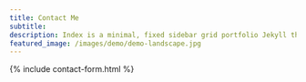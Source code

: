 ```yaml
---
title: Contact Me
subtitle:
description: Index is a minimal, fixed sidebar grid portfolio Jekyll theme.
featured_image: /images/demo/demo-landscape.jpg
---
```


{% include contact-form.html %}
